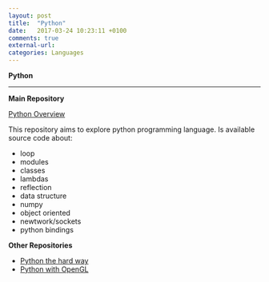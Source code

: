 ```yaml
---
layout: post
title:  "Python"
date:   2017-03-24 10:23:11 +0100
comments: true
external-url:
categories: Languages
---
```


**Python**

---

**Main Repository**

[Python Overview](https://github.com/NelsonBilber/python-overview)

This repository aims to explore python programming language. Is available source code about:

* loop
* modules
* classes
* lambdas
* reflection
* data structure
* numpy
* object oriented
* newtwork/sockets
* python bindings


**Other Repositories**

* [Python the hard way](https://github.com/NelsonBilber/py.thehardway)
* [Python with OpenGL](https://github.com/NelsonBilber/py.opengl)